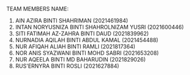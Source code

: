 TEAM MEMBERS NAME:

1. AIN AZIRA BINTI SHAHRIMAN (2021461984)
2. INTAN NORYUSNIZA BINTI SHAHROLNIZAM YUSRI (2021600446)
3. SITI FATIMAH AZ-ZAHRA BINTI DAUD (2021839962)
4. NURNADIA AQILAH BINTI ABDUL KAMAL (2021454488)
5. NUR AFIQAH ALIAH BINTI RAMLI (2021817364)
6. NOR ANIS SYAZWANI BINTI MOHD SABRI (2021653208)
7. NUR AQEELA BINTI MD BAHARUDIN (2021829026)
8. RUS'ERNYRA BINTI ROSLI (2021627884)
